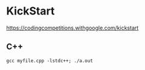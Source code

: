# KickStart
https://codingcompetitions.withgoogle.com/kickstart

## C++
```
gcc myfile.cpp -lstdc++; ./a.out
```